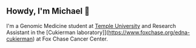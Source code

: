 ## Howdy, I'm Michael 👋
I'm a Genomic Medicine student at [Temple University](https://www.temple.edu/) and Research Assistant in the [Cukierman laboratory]](https://www.foxchase.org/edna-cukierman) at Fox Chase Cancer Center.
